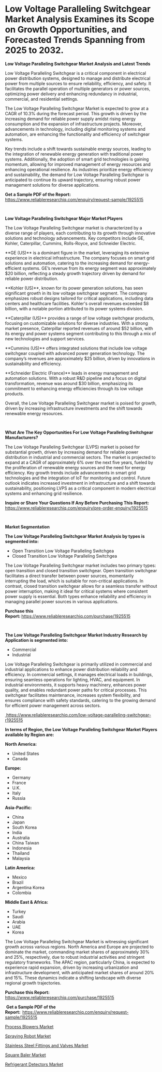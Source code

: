 <p><h1>Low Voltage Paralleling Switchgear Market Analysis Examines its Scope on Growth Opportunities, and Forecasted Trends Spanning from 2025 to 2032.</h1></p><p><strong>Low Voltage Paralleling Switchgear Market Analysis and Latest Trends</strong></p>
<p><p>Low Voltage Paralleling Switchgear is a critical component in electrical power distribution systems, designed to manage and distribute electrical power from multiple sources to ensure reliability, efficiency, and safety. It facilitates the parallel operation of multiple generators or power sources, optimizing power delivery and enhancing redundancy in industrial, commercial, and residential settings.</p><p>The Low Voltage Paralleling Switchgear Market is expected to grow at a CAGR of 10.3% during the forecast period. This growth is driven by the increasing demand for reliable power supply amidst rising energy consumption and the expansion of infrastructure projects. Moreover, advancements in technology, including digital monitoring systems and automation, are enhancing the functionality and efficiency of switchgear systems. </p><p>Key trends include a shift towards sustainable energy sources, leading to the integration of renewable energy generation with traditional power systems. Additionally, the adoption of smart grid technologies is gaining momentum, allowing for improved management of energy resources and enhancing operational resilience. As industries prioritize energy efficiency and sustainability, the demand for Low Voltage Paralleling Switchgear is anticipated to continue its upward trajectory, ensuring robust power management solutions for diverse applications.</p></p>
<p><strong>Get a Sample PDF of the Report:&nbsp;</strong> <a href="https://www.reliableresearchiq.com/enquiry/request-sample/1925515?utm_campaign=114&utm_medium=2&utm_source=Github&utm_content=ia&utm_term=08042025&utm_id=low-voltage-paralleling-switchgear">https://www.reliableresearchiq.com/enquiry/request-sample/1925515</a></p>
<p>&nbsp;</p>
<p><strong>Low Voltage Paralleling Switchgear Major Market Players</strong></p>
<p><p>The Low Voltage Paralleling Switchgear market is characterized by a diverse range of players, each contributing to its growth through innovative solutions and technology advancements. Key competitors include GE, Kohler, Caterpillar, Cummins, Rolls-Royce, and Schneider Electric.</p><p>**GE (US)** is a dominant figure in the market, leveraging its extensive experience in electrical infrastructure. The company focuses on smart grid solutions and automation, catering to the increasing demand for energy-efficient systems. GE’s revenue from its energy segment was approximately $20 billion, reflecting a steady growth trajectory driven by demand for reliable power distribution.</p><p>**Kohler (US)**, known for its power generation solutions, has seen significant growth in its low voltage switchgear segment. The company emphasizes robust designs tailored for critical applications, including data centers and healthcare facilities. Kohler's overall revenues exceeded $8 billion, with a notable portion attributed to its power systems division.</p><p>**Caterpillar (US)** provides a range of low voltage switchgear products, focusing on customizable solutions for diverse industries. With a strong market presence, Caterpillar reported revenues of around $52 billion, with its energy and power systems segment contributing to this through a mix of new technologies and support services.</p><p>**Cummins (US)** offers integrated solutions that include low voltage switchgear coupled with advanced power generation technology. The company’s revenues are approximately $25 billion, driven by innovations in sustainability and efficiency.</p><p>**Schneider Electric (France)** leads in energy management and automation solutions. With a robust R&D pipeline and a focus on digital transformation, revenue was around $30 billion, emphasizing its commitment to enhancing energy efficiencies through its low voltage products.</p><p>Overall, the Low Voltage Paralleling Switchgear market is poised for growth, driven by increasing infrastructure investments and the shift towards renewable energy resources.</p></p>
<p>&nbsp;</p>
<p><strong>What Are The Key Opportunities For Low Voltage Paralleling Switchgear Manufacturers?</strong></p>
<p><p>The Low Voltage Paralleling Switchgear (LVPS) market is poised for substantial growth, driven by increasing demand for reliable power distribution in industrial and commercial sectors. The market is projected to expand at a CAGR of approximately 6% over the next five years, fueled by the proliferation of renewable energy sources and the need for energy efficiency. Key growth trends include advancements in smart grid technologies and the integration of IoT for monitoring and control. Future outlook indicates increased investment in infrastructure and a shift towards sustainability, positioning LVPS as a critical component in modern electrical systems and enhancing grid resilience.</p></p>
<p><strong>Inquire or Share Your Questions If Any Before Purchasing This Report:</strong> <a href="https://www.reliableresearchiq.com/enquiry/pre-order-enquiry/1925515?utm_campaign=114&utm_medium=2&utm_source=Github&utm_content=ia&utm_term=08042025&utm_id=low-voltage-paralleling-switchgear">https://www.reliableresearchiq.com/enquiry/pre-order-enquiry/1925515</a></p>
<p>&nbsp;</p>
<p><strong>Market Segmentation</strong></p>
<p><strong>The Low Voltage Paralleling Switchgear Market Analysis by types is segmented into:</strong></p>
<p><ul><li>Open Transition Low Voltage Paralleling Switchgea</li><li>Closed Transition Low Voltage Paralleling Switchgea</li></ul></p>
<p><p>The Low Voltage Paralleling Switchgear market includes two primary types: open transition and closed transition switchgear. Open transition switchgear facilitates a direct transfer between power sources, momentarily interrupting the load, which is suitable for non-critical applications. In contrast, closed transition switchgear allows for a seamless transfer without power interruption, making it ideal for critical systems where consistent power supply is essential. Both types enhance reliability and efficiency in managing parallel power sources in various applications.</p></p>
<p><strong>Purchase this Report:&nbsp;</strong><a href="https://www.reliableresearchiq.com/purchase/1925515?utm_campaign=114&utm_medium=2&utm_source=Github&utm_content=ia&utm_term=08042025&utm_id=low-voltage-paralleling-switchgear">https://www.reliableresearchiq.com/purchase/1925515</a></p>
<p>&nbsp;</p>
<p><strong>The Low Voltage Paralleling Switchgear Market Industry Research by Application is segmented into:</strong></p>
<p><ul><li>Commercial</li><li>Industrial</li></ul></p>
<p><p>Low Voltage Paralleling Switchgear is primarily utilized in commercial and industrial applications to enhance power distribution reliability and efficiency. In commercial settings, it manages electrical loads in buildings, ensuring seamless operations for lighting, HVAC, and equipment. In industrial environments, it supports heavy machinery, enhances power quality, and enables redundant power paths for critical processes. This switchgear facilitates maintenance, increases system flexibility, and ensures compliance with safety standards, catering to the growing demand for efficient power management across sectors.</p></p>
<p><a href="https://www.reliableresearchiq.com/low-voltage-paralleling-switchgear-r1925515?utm_campaign=114&utm_medium=2&utm_source=Github&utm_content=ia&utm_term=08042025&utm_id=low-voltage-paralleling-switchgear">&nbsp;https://www.reliableresearchiq.com/low-voltage-paralleling-switchgear-r1925515</a></p>
<p><strong>In terms of Region, the Low Voltage Paralleling Switchgear Market Players available by Region are:</strong></p>
<p>
    <p> <strong> North America: </strong>
        <ul>
            <li>United States</li>
            <li>Canada</li>
        </ul>
        </p> 
    <p> <strong> Europe: </strong>
        <ul>
            <li>Germany</li>
            <li>France</li>
            <li>U.K.</li>
            <li>Italy</li>
            <li>Russia</li>
        </ul>
        </p> 
    <p> <strong> Asia-Pacific: </strong>
        <ul>
            <li>China</li>
            <li>Japan</li>
            <li>South Korea</li>
            <li>India</li>
            <li>Australia</li>
            <li>China Taiwan</li>
            <li>Indonesia</li>
            <li>Thailand</li>
            <li>Malaysia</li>
        </ul>
        </p> 
    <p> <strong> Latin America: </strong>
        <ul>
            <li>Mexico</li>
            <li>Brazil</li>
            <li>Argentina Korea</li>
            <li>Colombia</li>
        </ul>
        </p> 
    <p> <strong> Middle East & Africa: </strong>
        <ul>
            <li>Turkey</li>
            <li>Saudi</li>
            <li>Arabia</li>
            <li>UAE</li>
            <li>Korea</li>
        </ul>
    </p>
    </p>
<p><p>The Low Voltage Paralleling Switchgear Market is witnessing significant growth across various regions. North America and Europe are projected to dominate the market, commanding market shares of approximately 30% and 25%, respectively, due to robust industrial activities and stringent regulatory frameworks. The APAC region, particularly China, is expected to experience rapid expansion, driven by increasing urbanization and infrastructure development, with anticipated market shares of around 20% and 15%. These dynamics indicate a shifting landscape with diverse regional growth trajectories.</p></p>
<p><strong>Purchase this Report: </strong><a href="https://www.reliableresearchiq.com/purchase/1925515?utm_campaign=114&utm_medium=2&utm_source=Github&utm_content=ia&utm_term=08042025&utm_id=low-voltage-paralleling-switchgear">https://www.reliableresearchiq.com/purchase/1925515</a></p>
<p>&nbsp;<strong>Get a Sample PDF of the Report:&nbsp;&nbsp;</strong><a href="https://www.reliableresearchiq.com/enquiry/request-sample/1925515?utm_campaign=114&utm_medium=2&utm_source=Github&utm_content=ia&utm_term=08042025&utm_id=low-voltage-paralleling-switchgear">https://www.reliableresearchiq.com/enquiry/request-sample/1925515</a></p>
<p><strong></strong></p>
<p><p><a href="https://github.com/abuegalawixo/Market-Research-Report-List-1/blob/main/process-blowers-market.md?utm_campaign=114&utm_medium=2&utm_source=Github&utm_content=ia&utm_term=08042025&utm_id=low-voltage-paralleling-switchgear">Process Blowers Market</a></p><p><a href="https://github.com/kavechoxo/Market-Research-Report-List-1/blob/main/spraying-robot-market.md?utm_campaign=114&utm_medium=2&utm_source=Github&utm_content=ia&utm_term=08042025&utm_id=low-voltage-paralleling-switchgear">Spraying Robot Market</a></p><p><a href="https://github.com/gavalegeyndt26/Market-Research-Report-List-1/blob/main/stainless-steel-fittings-and-valves-market.md?utm_campaign=114&utm_medium=2&utm_source=Github&utm_content=ia&utm_term=08042025&utm_id=low-voltage-paralleling-switchgear">Stainless Steel Fittings and Valves Market</a></p><p><a href="https://github.com/boonegoicks7/Market-Research-Report-List-1/blob/main/square-baler-market.md?utm_campaign=114&utm_medium=2&utm_source=Github&utm_content=ia&utm_term=08042025&utm_id=low-voltage-paralleling-switchgear">Square Baler Market</a></p><p><a href="https://github.com/cernkomlkawi/Market-Research-Report-List-1/blob/main/refrigerant-detectors-market.md?utm_campaign=114&utm_medium=2&utm_source=Github&utm_content=ia&utm_term=08042025&utm_id=low-voltage-paralleling-switchgear">Refrigerant Detectors Market</a></p></p>